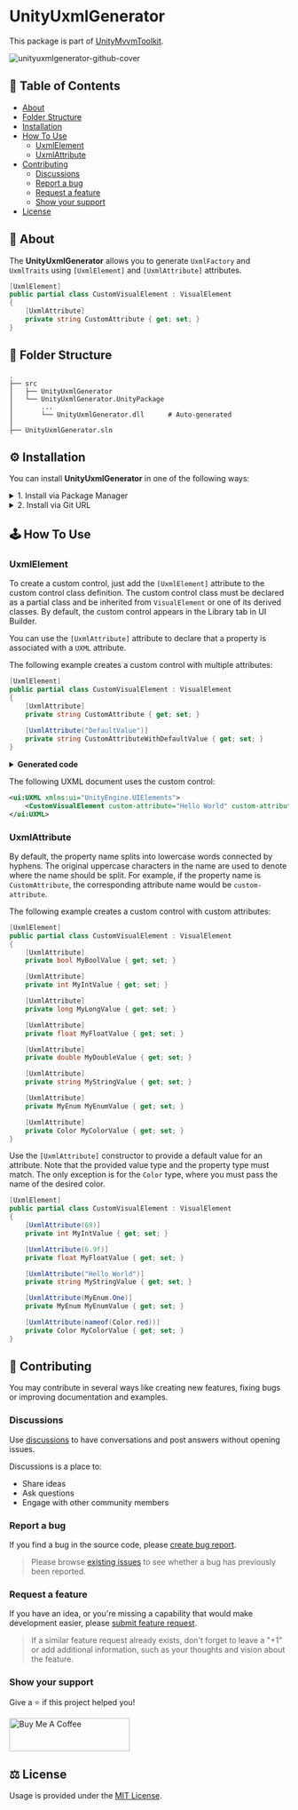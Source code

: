 # UnityUxmlGenerator

This package is part of [UnityMvvmToolkit](https://github.com/LibraStack/UnityMvvmToolkit).

![unityuxmlgenerator-github-cover](https://github.com/LibraStack/UnityUxmlGenerator/assets/28132516/c8c1ee74-ee9f-4343-a859-b2eb05bd152f)

## :open_book: Table of Contents

- [About](#pencil-about)
- [Folder Structure](#cactus-folder-structure)
- [Installation](#gear-installation)
- [How To Use](#joystick-how-to-use)
  - [UxmlElement](#uxmlelement)
  - [UxmlAttribute](#uxmlattribute)
- [Contributing](#bookmark_tabs-contributing)
  - [Discussions](#discussions)
  - [Report a bug](#report-a-bug)
  - [Request a feature](#request-a-feature)
  - [Show your support](#show-your-support)
- [License](#balance_scale-license)

## :pencil: About

The **UnityUxmlGenerator** allows you to generate `UxmlFactory` and `UxmlTraits` using `[UxmlElement]` and `[UxmlAttribute]` attributes.

```csharp
[UxmlElement]
public partial class CustomVisualElement : VisualElement
{
    [UxmlAttribute]
    private string CustomAttribute { get; set; }
}
```

## :cactus: Folder Structure

    .
    ├── src
    │   ├── UnityUxmlGenerator
    │   └── UnityUxmlGenerator.UnityPackage
    │       ...
    │       └── UnityUxmlGenerator.dll      # Auto-generated
    │
    ├── UnityUxmlGenerator.sln

## :gear: Installation

You can install **UnityUxmlGenerator** in one of the following ways:

<details><summary>1. Install via Package Manager</summary>
<br />
  
  The package is available on the [OpenUPM](https://openupm.com/packages/com.chebanovdd.unityuxmlgenerator/).

  - Open `Edit/Project Settings/Package Manager`
  - Add a new `Scoped Registry` (or edit the existing OpenUPM entry)

    ```
    Name      package.openupm.com
    URL       https://package.openupm.com
    Scope(s)  com.chebanovdd.unityuxmlgenerator
    ```
  - Open `Window/Package Manager`
  - Select `My Registries`
  - Install `UnityUxmlGenerator` package
  
</details>

<details><summary>2. Install via Git URL</summary>
<br />
  
  You can add `https://github.com/LibraStack/UnityUxmlGenerator.git?path=src/UnityUxmlGenerator.UnityPackage/Assets/Plugins/UnityUxmlGenerator` to the Package Manager.

  If you want to set a target version, UnityUxmlGenerator uses the `v*.*.*` release tag, so you can specify a version like `#v0.0.1`. For example `https://github.com/LibraStack/UnityUxmlGenerator.git?path=src/UnityUxmlGenerator.UnityPackage/Assets/Plugins/UnityUxmlGenerator#v0.0.1`.
  
</details>

## :joystick: How To Use

### UxmlElement

To create a custom control, just add the `[UxmlElement]` attribute to the custom control class definition. The custom control class must be declared as a partial class and be inherited from `VisualElement` or one of its derived classes. By default, the custom control appears in the Library tab in UI Builder.

You can use the `[UxmlAttribute]` attribute to declare that a property is associated with a `UXML` attribute.

The following example creates a custom control with multiple attributes:

```csharp
[UxmlElement]
public partial class CustomVisualElement : VisualElement
{
    [UxmlAttribute]
    private string CustomAttribute { get; set; }
    
    [UxmlAttribute("DefaultValue")]
    private string CustomAttributeWithDefaultValue { get; set; }
}
```

<details><summary><b>Generated code</b></summary>
<br />

`CustomVisualElement.UxmlFactory.g.cs`

```csharp
partial class CustomVisualElement
{
    [global::System.CodeDom.Compiler.GeneratedCode("UnityUxmlGenerator", "1.0.0.0")]
    [global::System.Diagnostics.CodeAnalysis.ExcludeFromCodeCoverage]
    public new class UxmlFactory : global::UnityEngine.UIElements.UxmlFactory<CustomVisualElement, UxmlTraits>
    {
    }
}
```

`CustomVisualElement.UxmlTraits.g.cs`

```csharp
partial class CustomVisualElement
{
    [global::System.CodeDom.Compiler.GeneratedCode("UnityUxmlGenerator", "1.0.0.0")]
    [global::System.Diagnostics.CodeAnalysis.ExcludeFromCodeCoverage]
    public new class UxmlTraits : global::UnityEngine.UIElements.VisualElement.UxmlTraits
    {
        [global::System.CodeDom.Compiler.GeneratedCode("UnityUxmlGenerator", "1.0.0.0")]
        private readonly global::UnityEngine.UIElements.UxmlStringAttributeDescription _customAttribute = new()
        {
            name = "custom-attribute",
            defaultValue = default
        };
  
        [global::System.CodeDom.Compiler.GeneratedCode("UnityUxmlGenerator", "1.0.0.0")]
        private readonly global::UnityEngine.UIElements.UxmlStringAttributeDescription _customAttributeWithDefaultValue = new()
        {
            name = "custom-attribute-with-default-value",
            defaultValue = "DefaultValue"
        };
  
        [global::System.CodeDom.Compiler.GeneratedCode("UnityUxmlGenerator", "1.0.0.0")]
        [global::System.Diagnostics.CodeAnalysis.ExcludeFromCodeCoverage]
        public override void Init(global::UnityEngine.UIElements.VisualElement visualElement, 
            global::UnityEngine.UIElements.IUxmlAttributes bag, 
            global::UnityEngine.UIElements.CreationContext context)
        {
            base.Init(visualElement, bag, context);
            var control = (CustomVisualElement)visualElement;
            control.CustomAttribute = _customAttribute.GetValueFromBag(bag, context);
            control.CustomAttributeWithDefaultValue = _customAttributeWithDefaultValue.GetValueFromBag(bag, context);
        }
    }
}
```

</details>

The following UXML document uses the custom control:

```xml
<ui:UXML xmlns:ui="UnityEngine.UIElements">
    <CustomVisualElement custom-attribute="Hello World" custom-attribute-with-default-value="DefaultValue" />
</ui:UXML>
```

### UxmlAttribute

By default, the property name splits into lowercase words connected by hyphens. The original uppercase characters in the name are used to denote where the name should be split. For example, if the property name is `CustomAttribute`, the corresponding attribute name would be `custom-attribute`.

The following example creates a custom control with custom attributes:

```csharp
[UxmlElement]
public partial class CustomVisualElement : VisualElement
{
    [UxmlAttribute]
    private bool MyBoolValue { get; set; }

    [UxmlAttribute]
    private int MyIntValue { get; set; }

    [UxmlAttribute]
    private long MyLongValue { get; set; }

    [UxmlAttribute]
    private float MyFloatValue { get; set; }

    [UxmlAttribute]
    private double MyDoubleValue { get; set; }

    [UxmlAttribute]
    private string MyStringValue { get; set; }

    [UxmlAttribute]
    private MyEnum MyEnumValue { get; set; }

    [UxmlAttribute]
    private Color MyColorValue { get; set; }
}
```

Use the `[UxmlAttribute]` constructor to provide a default value for an attribute. Note that the provided value type and the property type must match. The only exception is for the `Color` type, where you must pass the name of the desired color.

```csharp
[UxmlElement]
public partial class CustomVisualElement : VisualElement
{
    [UxmlAttribute(69)]
    private int MyIntValue { get; set; }

    [UxmlAttribute(6.9f)]
    private float MyFloatValue { get; set; }

    [UxmlAttribute("Hello World")]
    private string MyStringValue { get; set; }

    [UxmlAttribute(MyEnum.One)]
    private MyEnum MyEnumValue { get; set; }

    [UxmlAttribute(nameof(Color.red))]
    private Color MyColorValue { get; set; }
}
```

## :bookmark_tabs: Contributing

You may contribute in several ways like creating new features, fixing bugs or improving documentation and examples.

### Discussions

Use [discussions](https://github.com/LibraStack/UnityUxmlGenerator/discussions) to have conversations and post answers without opening issues.

Discussions is a place to:
* Share ideas
* Ask questions
* Engage with other community members

### Report a bug

If you find a bug in the source code, please [create bug report](https://github.com/LibraStack/UnityUxmlGenerator/issues/new?assignees=ChebanovDD&labels=bug&template=bug_report.md&title=).

> Please browse [existing issues](https://github.com/LibraStack/UnityUxmlGenerator/issues) to see whether a bug has previously been reported.

### Request a feature

If you have an idea, or you're missing a capability that would make development easier, please [submit feature request](https://github.com/LibraStack/UnityUxmlGenerator/issues/new?assignees=ChebanovDD&labels=enhancement&template=feature_request.md&title=).

> If a similar feature request already exists, don't forget to leave a "+1" or add additional information, such as your thoughts and vision about the feature.

### Show your support

Give a :star: if this project helped you!

<a href="https://www.buymeacoffee.com/chebanovdd" target="_blank"><img src="https://cdn.buymeacoffee.com/buttons/v2/default-orange.png" alt="Buy Me A Coffee" style="height: 60px !important;width: 217px !important;" ></a>

## :balance_scale: License

Usage is provided under the [MIT License](LICENSE).
